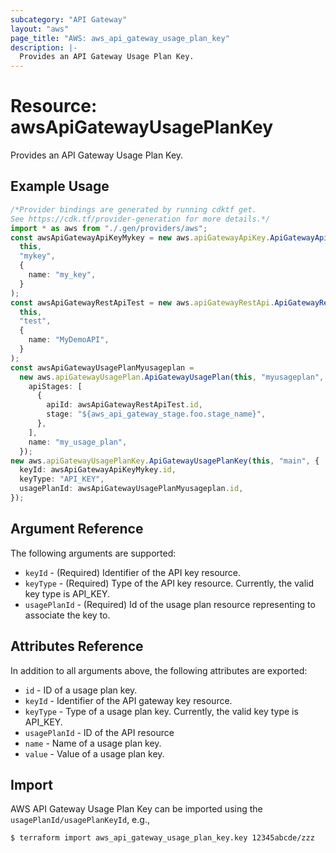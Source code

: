 ```yaml
---
subcategory: "API Gateway"
layout: "aws"
page_title: "AWS: aws_api_gateway_usage_plan_key"
description: |-
  Provides an API Gateway Usage Plan Key.
---
```


# Resource: awsApiGatewayUsagePlanKey

Provides an API Gateway Usage Plan Key.

## Example Usage

```typescript
/*Provider bindings are generated by running cdktf get.
See https://cdk.tf/provider-generation for more details.*/
import * as aws from "./.gen/providers/aws";
const awsApiGatewayApiKeyMykey = new aws.apiGatewayApiKey.ApiGatewayApiKey(
  this,
  "mykey",
  {
    name: "my_key",
  }
);
const awsApiGatewayRestApiTest = new aws.apiGatewayRestApi.ApiGatewayRestApi(
  this,
  "test",
  {
    name: "MyDemoAPI",
  }
);
const awsApiGatewayUsagePlanMyusageplan =
  new aws.apiGatewayUsagePlan.ApiGatewayUsagePlan(this, "myusageplan", {
    apiStages: [
      {
        apiId: awsApiGatewayRestApiTest.id,
        stage: "${aws_api_gateway_stage.foo.stage_name}",
      },
    ],
    name: "my_usage_plan",
  });
new aws.apiGatewayUsagePlanKey.ApiGatewayUsagePlanKey(this, "main", {
  keyId: awsApiGatewayApiKeyMykey.id,
  keyType: "API_KEY",
  usagePlanId: awsApiGatewayUsagePlanMyusageplan.id,
});

```

## Argument Reference

The following arguments are supported:

* `keyId` - (Required) Identifier of the API key resource.
* `keyType` - (Required) Type of the API key resource. Currently, the valid key type is API\_KEY.
* `usagePlanId` - (Required) Id of the usage plan resource representing to associate the key to.

## Attributes Reference

In addition to all arguments above, the following attributes are exported:

* `id` - ID of a usage plan key.
* `keyId` - Identifier of the API gateway key resource.
* `keyType` - Type of a usage plan key. Currently, the valid key type is API\_KEY.
* `usagePlanId` - ID of the API resource
* `name` - Name of a usage plan key.
* `value` - Value of a usage plan key.

## Import

AWS API Gateway Usage Plan Key can be imported using the `usagePlanId/usagePlanKeyId`, e.g.,

```sh
$ terraform import aws_api_gateway_usage_plan_key.key 12345abcde/zzz
```
